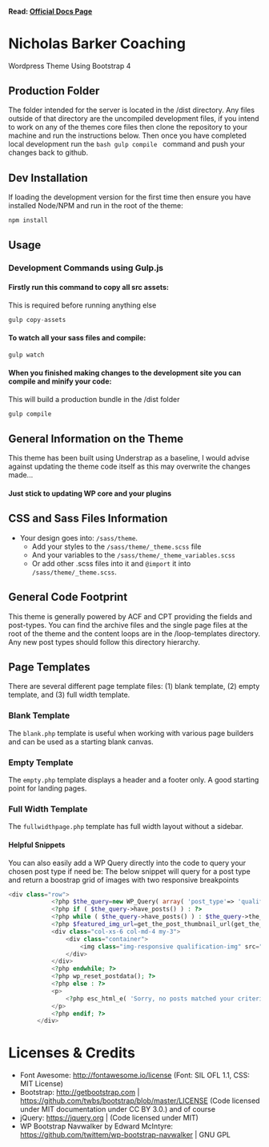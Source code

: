 #### Read: [Official Docs Page](https://understrap.github.io/)

# Nicholas Barker Coaching

Wordpress Theme Using Bootstrap 4

## Production Folder
The folder intended for the server is located in the /dist directory. Any files outside of that directory are the uncompiled development files, if you intend to work on any of the themes core files then clone the repository to your machine and run the instructions below. Then once you have completed local development run the ```bash gulp compile ``` command and push your changes back to github.

## Dev Installation

If loading the development version for the first time then ensure you have installed Node/NPM and run in the root of the theme:

```bash
npm install
```

## Usage

### Development Commands using Gulp.js

#### Firstly run this command to copy all src assets:

This is required before running anything else

```javascript
gulp copy-assets
```

#### To watch all your sass files and compile:

```javascript
gulp watch
```

#### When you finished making changes to the development site you can compile and minify your code:

This will build a production bundle in the /dist folder

```javascript
gulp compile
```

## General Information on the Theme

This theme has been built using Understrap as a baseline, I would advise against updating the theme code itself as this may overwrite the changes made...

#### Just stick to updating WP core and your plugins

## CSS and Sass Files Information

- Your design goes into: `/sass/theme`.
  - Add your styles to the `/sass/theme/_theme.scss` file
  - And your variables to the `/sass/theme/_theme_variables.scss`
  - Or add other .scss files into it and `@import` it into `/sass/theme/_theme.scss`.

## General Code Footprint

This theme is generally powered by ACF and CPT providing the fields and post-types. You can find the archive files and the single page files at the root of the theme and the content loops are in
the /loop-templates directory. Any new post types should follow this directory hierarchy.

## Page Templates

There are several different page template files: (1) blank template, (2) empty template, and (3) full width template.

### Blank Template

The `blank.php` template is useful when working with various page builders and can be used as a starting blank canvas.

### Empty Template

The `empty.php` template displays a header and a footer only. A good starting point for landing pages.

### Full Width Template

The `fullwidthpage.php` template has full width layout without a sidebar.

#### Helpful Snippets
You can also easily add a WP Query directly into the code to query your chosen post type if need be: The below snippet will query for a post type and return a boostrap grid of images with two responsive breakpoints

```php
<div class="row">
            <?php $the_query=new WP_Query( array( 'post_type'=> 'qualifications' ) ); ?>
            <?php if ( $the_query->have_posts() ) : ?>
            <?php while ( $the_query->have_posts() ) : $the_query->the_post(); ?>
            <?php $featured_img_url=get_the_post_thumbnail_url(get_the_ID(), 'full'); ?>
            <div class="col-xs-6 col-md-4 my-3">
                <div class="container">
                    <img class="img-responsive qualification-img" src="<?php echo $featured_img_url ?>" alt="">
                </div>
            </div>
            <?php endwhile; ?>
            <?php wp_reset_postdata(); ?>
            <?php else : ?>
            <p>
                <?php esc_html_e( 'Sorry, no posts matched your criteria.' ); ?>
            </p>
            <?php endif; ?>
        </div>

```

# Licenses & Credits

- Font Awesome: http://fontawesome.io/license (Font: SIL OFL 1.1, CSS: MIT License)
- Bootstrap: http://getbootstrap.com | https://github.com/twbs/bootstrap/blob/master/LICENSE (Code licensed under MIT documentation under CC BY 3.0.)
  and of course
- jQuery: https://jquery.org | (Code licensed under MIT)
- WP Bootstrap Navwalker by Edward McIntyre: https://github.com/twittem/wp-bootstrap-navwalker | GNU GPL
